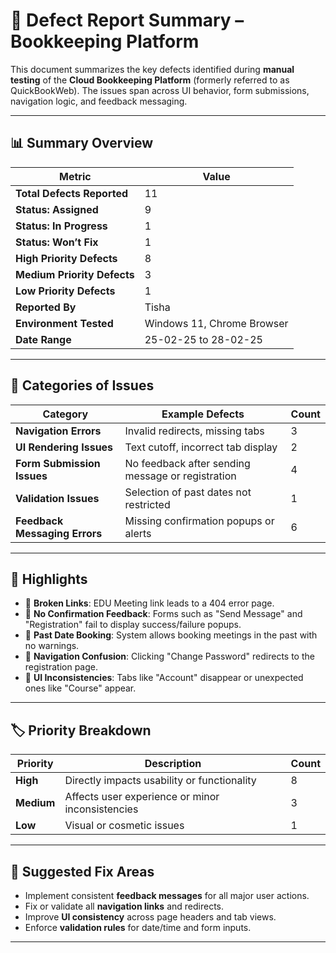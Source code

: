 # 🐞 Defect Report Summary – Bookkeeping Platform

This document summarizes the key defects identified during **manual testing** of the **Cloud Bookkeeping Platform** (formerly referred to as QuickBookWeb). The issues span across UI behavior, form submissions, navigation logic, and feedback messaging.

---

## 📊 Summary Overview

| Metric                   | Value         |
|--------------------------|---------------|
| **Total Defects Reported**   | 11            |
| **Status: Assigned**         | 9             |
| **Status: In Progress**      | 1             |
| **Status: Won’t Fix**        | 1             |
| **High Priority Defects**    | 8             |
| **Medium Priority Defects**  | 3             |
| **Low Priority Defects**     | 1             |
| **Reported By**              | Tisha         |
| **Environment Tested**       | Windows 11, Chrome Browser |
| **Date Range**               | 25-02-25 to 28-02-25 |

---

## 🧩 Categories of Issues

| Category                     | Example Defects                                       | Count |
|------------------------------|-------------------------------------------------------|-------|
| **Navigation Errors**        | Invalid redirects, missing tabs                      | 3     |
| **UI Rendering Issues**      | Text cutoff, incorrect tab display                   | 2     |
| **Form Submission Issues**   | No feedback after sending message or registration    | 4     |
| **Validation Issues**        | Selection of past dates not restricted               | 1     |
| **Feedback Messaging Errors**| Missing confirmation popups or alerts                | 6     |

---

## 🔎 Highlights

- 🔗 **Broken Links**: EDU Meeting link leads to a 404 error page.
- 💬 **No Confirmation Feedback**: Forms such as "Send Message" and "Registration" fail to display success/failure popups.
- 📅 **Past Date Booking**: System allows booking meetings in the past with no warnings.
- 🔁 **Navigation Confusion**: Clicking "Change Password" redirects to the registration page.
- 🔄 **UI Inconsistencies**: Tabs like "Account" disappear or unexpected ones like "Course" appear.

---

## 🏷️ Priority Breakdown

| Priority | Description                                     | Count |
|----------|--------------------------------------------------|-------|
| **High** | Directly impacts usability or functionality      | 8     |
| **Medium** | Affects user experience or minor inconsistencies| 3     |
| **Low**  | Visual or cosmetic issues                        | 1     |

---

## 🧰 Suggested Fix Areas

- Implement consistent **feedback messages** for all major user actions.
- Fix or validate all **navigation links** and redirects.
- Improve **UI consistency** across page headers and tab views.
- Enforce **validation rules** for date/time and form inputs.

---
